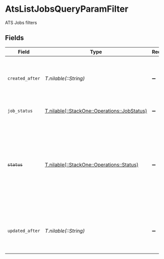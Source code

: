 # AtsListJobsQueryParamFilter

ATS Jobs filters


## Fields

| Field                                                                                                                                          | Type                                                                                                                                           | Required                                                                                                                                       | Description                                                                                                                                    | Example                                                                                                                                        |
| ---------------------------------------------------------------------------------------------------------------------------------------------- | ---------------------------------------------------------------------------------------------------------------------------------------------- | ---------------------------------------------------------------------------------------------------------------------------------------------- | ---------------------------------------------------------------------------------------------------------------------------------------------- | ---------------------------------------------------------------------------------------------------------------------------------------------- |
| `created_after`                                                                                                                                | *T.nilable(::String)*                                                                                                                          | :heavy_minus_sign:                                                                                                                             | Use a string with a date to only select results created after that given date                                                                  | 2020-01-01T00:00:00.000Z                                                                                                                       |
| `job_status`                                                                                                                                   | [T.nilable(::StackOne::Operations::JobStatus)](../../models/operations/jobstatus.md)                                                           | :heavy_minus_sign:                                                                                                                             | The job_status of the job                                                                                                                      |                                                                                                                                                |
| ~~`status`~~                                                                                                                                   | [T.nilable(::StackOne::Operations::Status)](../../models/operations/status.md)                                                                 | :heavy_minus_sign:                                                                                                                             | : warning: ** DEPRECATED **: This will be removed in a future release, please migrate away from it as soon as possible.<br/><br/>The status of the job |                                                                                                                                                |
| `updated_after`                                                                                                                                | *T.nilable(::String)*                                                                                                                          | :heavy_minus_sign:                                                                                                                             | Use a string with a date to only select results updated after that given date                                                                  | 2020-01-01T00:00:00.000Z                                                                                                                       |